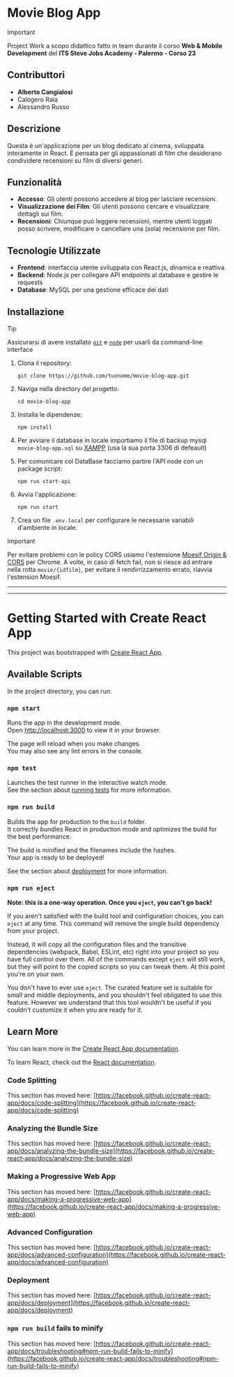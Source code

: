 # Movie Blog App

> [!IMPORTANT]
>
> Project Work a scopo didattico fatto in team durante il corso **Web & Mobile Development** del **ITS Steve Jobs Academy - Palermo - Corso 23**

## Contributtori

- **Alberto Cangialosi**
- Calogero Raia
- Alessandro Russo

## Descrizione

Questa è un'applicazione per un blog dedicato al cinema, sviluppata interamente in React. È pensata per gli appassionati di film che desiderano condividere recensioni su film di diversi generi.

## Funzionalità

- **Accesso**: Gli utenti possono accedere al blog per lasciare recensioni.
- **Visualizzazione dei Film**: Gli utenti possono cercare e visualizzare dettagli sui film.
- **Recensioni**: Chiunque può leggere recensioni, mentre utenti loggati posso scrivere, modificare o cancellare una (sola) recensione per film.

## Tecnologie Utilizzate

- **Frontend**: interfaccia utente sviluppata con React.js, dinamica e reattiva
- **Backend**: Node.js per collegare API endpoints al database e gestire le requests
- **Database**: MySQL per una gestione efficace dei dati

## Installazione

> [!TIP]
>
> Assicurarsi di avere installato [`git`][git] e [`node`][node] per usarli da command-line interface

1. Clona il repository:

   ```
   git clone https://github.com/tuonome/movie-blog-app.git
   ```

2. Naviga nella directory del progetto:

   ```
   cd movie-blog-app
   ```

3. Installa le dipendenze:

   ```
   npm install
   ```

4. Per avviare il database in locale importiamo il file di backup mysql `movie-blog-app.sql` su [XAMPP][xampp] (usa la sua porta 3306 di defeault)

5. Per comunicare col DataBase facciamo partire l'API node con un package script:

   ```
   npm run start-api
   ```

6. Avvia l'applicazione:

   ```
   npm run start
   ```

7. Crea un file `.env.local` per configurare le necessarie variabili d'ambiente in locale.

> [!IMPORTANT]
>
> Per evitare problemi con le policy CORS usiamo l'estensione [Moesif Origin & CORS][cors-policy-extension] per Chrome. A volte, in caso di fetch fail, non si riesce ad entrare nella rotta `movie/{idfilm}`, per evitare il rendirrizzamento errato, riavvia l'estension Moesif.

[git]: https://git-scm.com/book/it/v2/Per-Iniziare-Installing-Git
[node]: https://nodejs.org/en/download
[xampp]: https://www.apachefriends.org/it/download.html
[cors-policy-extension]: https://chromewebstore.google.com/detail/moesif-origin-cors-change/digfbfaphojjndkpccljibejjbppifbc

---

---

# Getting Started with Create React App

This project was bootstrapped with [Create React App](https://github.com/facebook/create-react-app).

## Available Scripts

In the project directory, you can run:

### `npm start`

Runs the app in the development mode.\
Open [http://localhost:3000](http://localhost:3000) to view it in your browser.

The page will reload when you make changes.\
You may also see any lint errors in the console.

### `npm test`

Launches the test runner in the interactive watch mode.\
See the section about [running tests](https://facebook.github.io/create-react-app/docs/running-tests) for more information.

### `npm run build`

Builds the app for production to the `build` folder.\
It correctly bundles React in production mode and optimizes the build for the best performance.

The build is minified and the filenames include the hashes.\
Your app is ready to be deployed!

See the section about [deployment](https://facebook.github.io/create-react-app/docs/deployment) for more information.

### `npm run eject`

**Note: this is a one-way operation. Once you `eject`, you can't go back!**

If you aren't satisfied with the build tool and configuration choices, you can `eject` at any time. This command will remove the single build dependency from your project.

Instead, it will copy all the configuration files and the transitive dependencies (webpack, Babel, ESLint, etc) right into your project so you have full control over them. All of the commands except `eject` will still work, but they will point to the copied scripts so you can tweak them. At this point you're on your own.

You don't have to ever use `eject`. The curated feature set is suitable for small and middle deployments, and you shouldn't feel obligated to use this feature. However we understand that this tool wouldn't be useful if you couldn't customize it when you are ready for it.

## Learn More

You can learn more in the [Create React App documentation](https://facebook.github.io/create-react-app/docs/getting-started).

To learn React, check out the [React documentation](https://reactjs.org/).

### Code Splitting

This section has moved here: [https://facebook.github.io/create-react-app/docs/code-splitting](https://facebook.github.io/create-react-app/docs/code-splitting)

### Analyzing the Bundle Size

This section has moved here: [https://facebook.github.io/create-react-app/docs/analyzing-the-bundle-size](https://facebook.github.io/create-react-app/docs/analyzing-the-bundle-size)

### Making a Progressive Web App

This section has moved here: [https://facebook.github.io/create-react-app/docs/making-a-progressive-web-app](https://facebook.github.io/create-react-app/docs/making-a-progressive-web-app)

### Advanced Configuration

This section has moved here: [https://facebook.github.io/create-react-app/docs/advanced-configuration](https://facebook.github.io/create-react-app/docs/advanced-configuration)

### Deployment

This section has moved here: [https://facebook.github.io/create-react-app/docs/deployment](https://facebook.github.io/create-react-app/docs/deployment)

### `npm run build` fails to minify

This section has moved here: [https://facebook.github.io/create-react-app/docs/troubleshooting#npm-run-build-fails-to-minify](https://facebook.github.io/create-react-app/docs/troubleshooting#npm-run-build-fails-to-minify)
